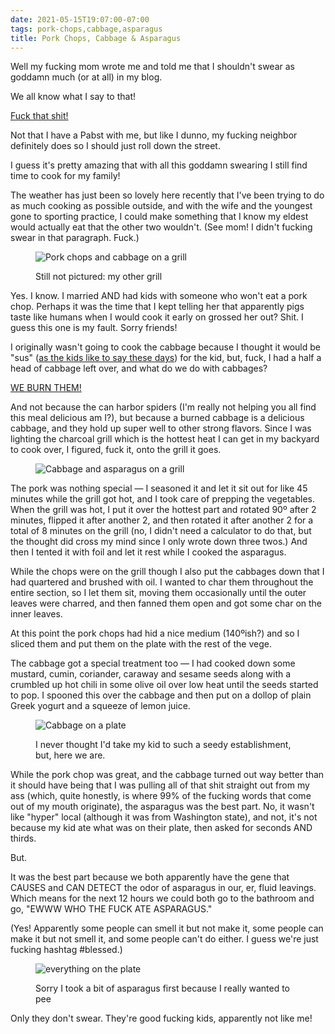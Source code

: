 ```yaml
---
date: 2021-05-15T19:07:00-07:00
tags: pork-chops,cabbage,asparagus
title: Pork Chops, Cabbage & Asparagus
---
```


Well my fucking mom wrote me and told me that I shouldn't swear as goddamn much (or at all) in my blog.

We all know what I say to that!

[Fuck that shit!](https://www.youtube.com/watch?v=snhiofL2Rh4)

Not that I have a Pabst with me, but like I dunno, my fucking neighbor definitely does so I should just roll down the street.

I guess it's pretty amazing that with all this goddamn swearing I still find time to cook for my family! 

The weather has just been so lovely here recently that I've been trying to do as much cooking as possible outside, and with the wife and the youngest gone to sporting practice, I could make something that I know my eldest would actually eat that the other two wouldn't. (See mom! I didn't fucking swear in that paragraph. Fuck.)

<figure>

![Pork chops and cabbage on a grill](pork_chops_and_cabbage.jpg)

<figcaption>Still not pictured: my other grill</figcaption>
</figure>

Yes. I know. I married AND had kids with someone who won't eat a pork chop. Perhaps it was the time that I kept telling her that apparently pigs taste like humans when I would cook it early on grossed her out? Shit. I guess this one is my fault. Sorry friends! 

I originally wasn't going to cook the cabbage because I thought it would be "sus" ([as the kids like to say these days](https://www.youtube.com/watch?v=fiOMbqPHFwo)) for the kid, but, fuck, I had a half a head of cabbage left over, and what do we do with cabbages? 

[WE BURN THEM!](https://www.youtube.com/watch?v=v7c187E5BxY)

And not because the can harbor spiders (I'm really not helping you all find this meal delicious am I?), but because a burned cabbage is a delicious cabbage, and they hold up super well to other strong flavors. Since I was lighting the charcoal grill which is the hottest heat I can get in my backyard to cook over, I figured, fuck it, onto the grill it goes.

<figure>

![Cabbage and asparagus on a grill](pork_chops_asparagus.jpg)

</figure>

The pork was nothing special — I seasoned it and let it sit out for like 45 minutes while the grill got hot, and I took care of prepping the vegetables.  When the grill was hot, I put it over the hottest part and rotated 90º after 2 minutes, flipped it after another 2, and then rotated it after another 2 for a total of 8 minutes on the grill (no, I didn't need a calculator to do that, but the thought did cross my mind since I only wrote down three twos.) And then I tented it with foil and let it rest while I cooked the asparagus.

While the chops were on the grill though I also put the cabbages down that I had quartered and brushed with oil. I wanted to char them throughout the entire section, so I let them sit, moving them occasionally until the outer leaves were charred, and then fanned them open and got some char on the inner leaves.

At this point the pork chops had hid a nice medium (140ºish?) and so I sliced them and put them on the plate with the rest of the vege.

The cabbage got a special treatment too — I had cooked down some mustard, cumin, coriander, caraway and sesame seeds along with a crumbled up hot chili in some olive oil over low heat until the seeds started to pop. I spooned this over the cabbage and then put on a dollop of plain Greek yogurt and a squeeze of lemon juice.

<figure>

![Cabbage on a plate](pork_chops_cabbage.jpg)

<figcaption>I never thought I'd take my kid to such a seedy establishment, but, here we are.</figcaption>
</figure>

While the pork chop was great, and the cabbage turned out way better than it should have being that I was pulling all of that shit straight out from my ass (which, quite honestly, is where 99% of the fucking words that come out of my mouth originate), the asparagus was the best part. No, it wasn't like "hyper" local (although it was from Washington state), and not, it's not because my kid ate what was on their plate, then asked for seconds AND thirds.

But.

It was the best part because we both apparently have the gene that CAUSES and CAN DETECT the odor of asparagus in our, er, fluid leavings. Which means for the next 12 hours we could both go to the bathroom and go, "EWWW WHO THE FUCK ATE ASPARAGUS."

(Yes! Apparently some people can smell it but not make it, some people can make it but not smell it, and some people can't do either. I guess we're just fucking hashtag #blessed.)

<figure>

![everything on the plate](pork_chops_plated.jpg)

<figcaption>Sorry I took a bit of asparagus first because I really wanted to pee</figcaption>
</figure>
Only they don't swear. They're good fucking kids, apparently not like me!
